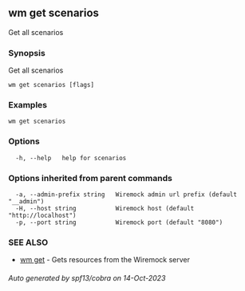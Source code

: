 ## wm get scenarios

Get all scenarios

### Synopsis

Get all scenarios

```
wm get scenarios [flags]
```

### Examples

```
wm get scenarios
```

### Options

```
  -h, --help   help for scenarios
```

### Options inherited from parent commands

```
  -a, --admin-prefix string   Wiremock admin url prefix (default "__admin")
  -H, --host string           Wiremock host (default "http://localhost")
  -p, --port string           Wiremock port (default "8080")
```

### SEE ALSO

* [wm get](wm_get.md)	 - Gets resources from the Wiremock server

###### Auto generated by spf13/cobra on 14-Oct-2023
